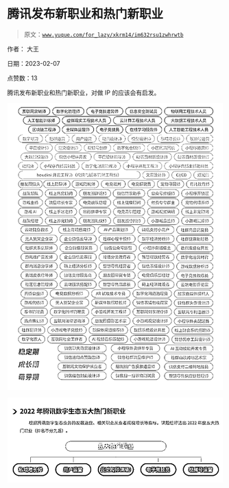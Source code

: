 # 腾讯发布新职业和热门新职业

> 原文：[`www.yuque.com/for_lazy/xkrm14/im632rsu1zwhrwtb`](https://www.yuque.com/for_lazy/xkrm14/im632rsu1zwhrwtb)

作者： 大王

日期：2023-02-07

点赞数：13

腾讯发布新职业和热门新职业，对做 IP 的应该会有启发。

![](img/3bfb20f66752078e0df48e85a08113e0.png)  

![](img/993b61a998ff1bb1e96739e90a27a333.png)  



